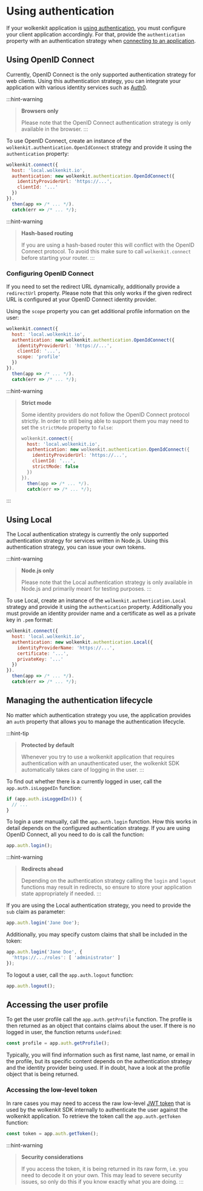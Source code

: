 # Using authentication

If your wolkenkit application is [using authentication](../../configuring-an-application/enabling-authentication/), you must configure your client application accordingly. For that, provide the `authentication` property with an authentication strategy when [connecting to an application](../connecting-to-an-application).

## Using OpenID Connect

Currently, OpenID Connect is the only supported authentication strategy for web clients. Using this authentication strategy, you can integrate your application with various identity services such as [Auth0](https://auth0.com/).

:::hint-warning
> **Browsers only**
>
> Please note that the OpenID Connect authentication strategy is only available in the browser.
:::

To use OpenID Connect, create an instance of the `wolkenkit.authentication.OpenIdConnect` strategy and provide it using the `authentication` property:

```javascript
wolkenkit.connect({
  host: 'local.wolkenkit.io',
  authentication: new wolkenkit.authentication.OpenIdConnect({
    identityProviderUrl: 'https://...',
    clientId: '...'
  })
}).
  then(app => /* ... */).
  catch(err => /* ... */);
```

:::hint-warning
> **Hash-based routing**
>
> If you are using a hash-based router this will conflict with the OpenID Connect protocol. To avoid this make sure to call `wolkenkit.connect` before starting your router.
:::

### Configuring OpenID Connect

If you need to set the redirect URL dynamically, additionally provide a `redirectUrl` property. Please note that this only works if the given redirect URL is configured at your OpenID Connect identity provider.

Using the `scope` property you can get additional profile information on the user:

```javascript
wolkenkit.connect({
  host: 'local.wolkenkit.io',
  authentication: new wolkenkit.authentication.OpenIdConnect({
    identityProviderUrl: 'https://...',
    clientId: '...',
    scope: 'profile'
  })
}).
  then(app => /* ... */).
  catch(err => /* ... */);
```

:::hint-warning
> **Strict mode**
>
> Some identity providers do not follow the OpenID Connect protocol strictly. In order to still being able to support them you may need to set the `strictMode` property to `false`:
>
> ```javascript
> wolkenkit.connect({
>   host: 'local.wolkenkit.io',
>   authentication: new wolkenkit.authentication.OpenIdConnect({
>     identityProviderUrl: 'https://...',
>     clientId: '...',
>     strictMode: false
>   })
> }).
>   then(app => /* ... */).
>   catch(err => /* ... */);
> ```
:::

## Using Local

The Local authentication strategy is currently the only supported authentication strategy for services written in Node.js. Using this authentication strategy, you can issue your own tokens.

:::hint-warning
> **Node.js only**
>
> Please note that the Local authentication strategy is only available in Node.js and primarily meant for testing purposes.
:::

To use Local, create an instance of the `wolkenkit.authentication.Local` strategy and provide it using the `authentication` property. Additionally you must provide an identity provider name and a certificate as well as a private key in `.pem` format:

```javascript
wolkenkit.connect({
  host: 'local.wolkenkit.io',
  authentication: new wolkenkit.authentication.Local({
    identityProviderName: 'https://...',
    certificate: '...',
    privateKey: '...'
  })
}).
  then(app => /* ... */).
  catch(err => /* ... */);
```

## Managing the authentication lifecycle

No matter which authentication strategy you use, the application provides an `auth` property that allows you to manage the authentication lifecycle.

:::hint-tip
> **Protected by default**
>
> Whenever you try to use a wolkenkit application that requires authentication with an unauthenticated user, the wolkenkit SDK automatically takes care of logging in the user.
:::

To find out whether there is a currently logged in user, call the `app.auth.isLoggedIn` function:

```javascript
if (app.auth.isLoggedIn()) {
  // ...
}
```

To login a user manually, call the `app.auth.login` function. How this works in detail depends on the configured authentication strategy. If you are using OpenID Connect, all you need to do is call the function:

```javascript
app.auth.login();
```

:::hint-warning
> **Redirects ahead**
>
> Depending on the authentication strategy calling the `login` and `logout` functions may result in redirects, so ensure to store your application state appropriately if needed.
:::

If you are using the Local authentication strategy, you need to provide the `sub` claim as parameter:

```javascript
app.auth.login('Jane Doe');
```

Additionally, you may specify custom claims that shall be included in the token:

```javascript
app.auth.login('Jane Doe', {
  'https://.../roles': [ 'administrator' ]
});
```

To logout a user, call the `app.auth.logout` function:

```javascript
app.auth.logout();
```

## Accessing the user profile

To get the user profile call the `app.auth.getProfile` function. The profile is then returned as an object that contains claims about the user. If there is no logged in user, the function returns `undefined`:

```javascript
const profile = app.auth.getProfile();
```

Typically, you will find information such as first name, last name, or email in the profile, but its specific content depends on the authentication strategy and the identity provider being used. If in doubt, have a look at the profile object that is being returned.

### Accessing the low-level token

In rare cases you may need to access the raw low-level [JWT token](https://jwt.io/) that is used by the wolkenkit SDK internally to authenticate the user against the wolkenkit application. To retrieve the token call the `app.auth.getToken` function:

```javascript
const token = app.auth.getToken();
```

:::hint-warning
> **Security considerations**
>
> If you access the token, it is being returned in its raw form, i.e. you need to decode it on your own. This may lead to severe security issues, so only do this if you know exactly what you are doing.
:::
